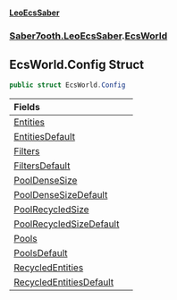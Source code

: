 #### [LeoEcsSaber](index.md 'index')
### [Saber7ooth.LeoEcsSaber](Saber7ooth.LeoEcsSaber.md 'Saber7ooth.LeoEcsSaber').[EcsWorld](EcsWorld.md 'Saber7ooth.LeoEcsSaber.EcsWorld')

## EcsWorld.Config Struct

```csharp
public struct EcsWorld.Config
```

| Fields | |
| :--- | :--- |
| [Entities](EcsWorld.Config.Entities.md 'Saber7ooth.LeoEcsSaber.EcsWorld.Config.Entities') | |
| [EntitiesDefault](EcsWorld.Config.EntitiesDefault.md 'Saber7ooth.LeoEcsSaber.EcsWorld.Config.EntitiesDefault') | |
| [Filters](EcsWorld.Config.Filters.md 'Saber7ooth.LeoEcsSaber.EcsWorld.Config.Filters') | |
| [FiltersDefault](EcsWorld.Config.FiltersDefault.md 'Saber7ooth.LeoEcsSaber.EcsWorld.Config.FiltersDefault') | |
| [PoolDenseSize](EcsWorld.Config.PoolDenseSize.md 'Saber7ooth.LeoEcsSaber.EcsWorld.Config.PoolDenseSize') | |
| [PoolDenseSizeDefault](EcsWorld.Config.PoolDenseSizeDefault.md 'Saber7ooth.LeoEcsSaber.EcsWorld.Config.PoolDenseSizeDefault') | |
| [PoolRecycledSize](EcsWorld.Config.PoolRecycledSize.md 'Saber7ooth.LeoEcsSaber.EcsWorld.Config.PoolRecycledSize') | |
| [PoolRecycledSizeDefault](EcsWorld.Config.PoolRecycledSizeDefault.md 'Saber7ooth.LeoEcsSaber.EcsWorld.Config.PoolRecycledSizeDefault') | |
| [Pools](EcsWorld.Config.Pools.md 'Saber7ooth.LeoEcsSaber.EcsWorld.Config.Pools') | |
| [PoolsDefault](EcsWorld.Config.PoolsDefault.md 'Saber7ooth.LeoEcsSaber.EcsWorld.Config.PoolsDefault') | |
| [RecycledEntities](EcsWorld.Config.RecycledEntities.md 'Saber7ooth.LeoEcsSaber.EcsWorld.Config.RecycledEntities') | |
| [RecycledEntitiesDefault](EcsWorld.Config.RecycledEntitiesDefault.md 'Saber7ooth.LeoEcsSaber.EcsWorld.Config.RecycledEntitiesDefault') | |
